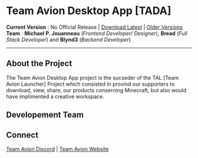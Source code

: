 # Team Avion Desktop App [TADA]
**Current Version** : No Official Release | [Download Latest](#) | [Older Versions](#)
<br/>
**Team** : **Michael P. Jouanneau** (*Frontend Developer/ Designer*), **Bread** (*Full Stack Developer*) and **Blynd3** (*Backend Developer*)
<hr/>

## About the Project
The Team Avion Desktop App project is the sucseder of the TAL [Team Avion Launcher] Project which consisted in provind our supporters to download, view, share, our products conserning Minecraft, but also would have implimented a creative workspace.

## Developement Team


## Connect
[Team Avion Discord](https://discord.gg/vbraGuY) | [Team Avion Website](https://teamavion.org)
